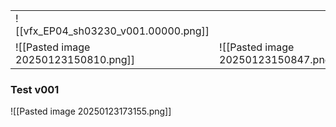 
|                                      |                                      |
| ------------------------------------ | ------------------------------------ |
| ![[vfx_EP04_sh03230_v001.00000.png]] |                                      |
| ![[Pasted image 20250123150810.png]] | ![[Pasted image 20250123150847.png]] |

### Test v001
![[Pasted image 20250123173155.png]]

